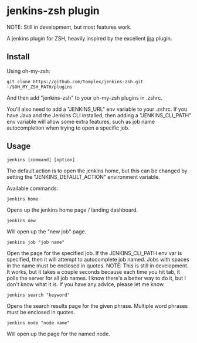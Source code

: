 # jenkins-zsh plugin

NOTE: Still in development, but most features work.

A jenkins plugin for ZSH, heavily inspired by the excellent [jira](https://github.com/robbyrussell/oh-my-zsh/tree/master/plugins/jira) plugin.


## Install

Using oh-my-zsh:

    git clone https://github.com/tomplex/jenkins-zsh.git ~/$OH_MY_ZSH_PATH/plugins

And then add "jenkins-zsh" to your oh-my-zsh plugins in .zshrc.

You'll also need to add a "JENKINS_URL" env variable to your .zshrc. If you have Java and the Jenkins CLI installed, then adding a "JENKINS_CLI_PATH" env variable will allow some extra features, such as job name autocompletion when trying to open a specific job. 


## Usage

    jenkins [command] [option]

The default action is to open the jenkins home, but this can be changed by setting the "JENKINS_DEFAULT_ACTION" environment variable.

Available commands:

    jenkins home

Opens up the jenkins home page / landing dashboard.

    jenkins new

Will open up the "new job" page.

    jenkins job "job name"

Open the page for the specified job. If the JENKINS_CLI_PATH env var is specified, then it will attempt to autocomplete job named. Jobs with spaces in the name must be enclosed in quotes. NOTE: This is still in development. It works, but it takes a couple seconds because each time you hit tab, it polls the server for all job names. I know there's a better way to do it, but I don't know what it is. If you have any advice, please let me know.

    jenkins search "keyword"

Opens the search results page for the given phrase. Multiple word phrases must be enclosed in quotes.

    jenkins node "node name"

Will open up the page for the named node.


